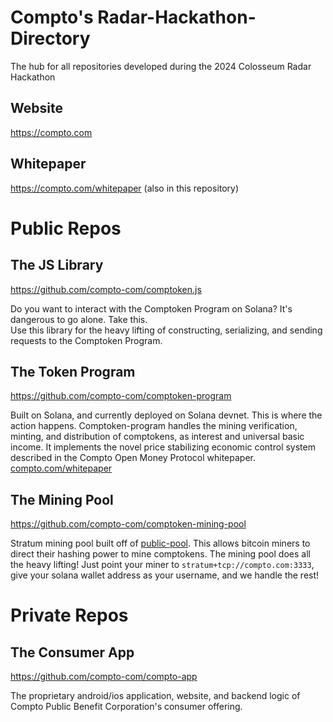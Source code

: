 # Compto's Radar-Hackathon-Directory
The hub for all repositories developed during the 2024 Colosseum Radar Hackathon

## Website

https://compto.com

## Whitepaper

https://compto.com/whitepaper (also in this repository)

# Public Repos

## The JS Library

https://github.com/compto-com/comptoken.js

Do you want to interact with the Comptoken Program on Solana? It's dangerous to go alone. Take this.  
Use this library for the heavy lifting of constructing, serializing, and sending requests to the Comptoken Program.

## The Token Program

https://github.com/compto-com/comptoken-program

Built on Solana, and currently deployed on Solana devnet. This is where the action happens. Comptoken-program handles the mining verification, minting, and distribution of comptokens, as interest and universal basic income. It implements the novel price stabilizing economic control system described in the Compto Open Money Protocol whitepaper. [compto.com/whitepaper](https://compto.com/whitepaper)

## The Mining Pool

https://github.com/compto-com/comptoken-mining-pool

Stratum mining pool built off of [public-pool](https://github.com/benjamin-wilson/public-pool). This allows bitcoin miners to direct their hashing power to mine comptokens. The mining pool does all the heavy lifting! Just point your miner to `stratum+tcp://compto.com:3333`, give your solana wallet address as your username, and we handle the rest!

# Private Repos

## The Consumer App

https://github.com/compto-com/compto-app

The proprietary android/ios application, website, and backend logic of Compto Public Benefit Corporation's consumer offering.